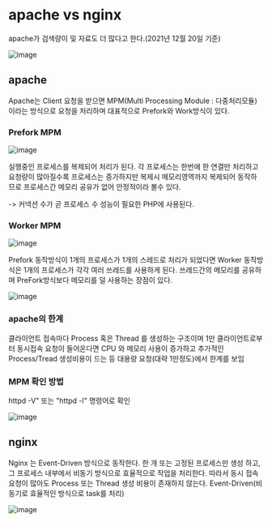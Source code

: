 # apache vs nginx

apache가 검색량이 및 자료도 더 많다고 한다.(2021년 12월 20일 기준)

![image](https://user-images.githubusercontent.com/38831314/146679655-2c1ba44a-f765-41a6-918d-5f663bce081c.png)


## apache

Apache는 Client 요청을 받으면 MPM(Multi Processing Module : 다중처리모듈)이라는 방식으로 요청을 처리하며 대표적으로 Prefork와 Work방식이 있다.

### Prefork MPM

![image](https://user-images.githubusercontent.com/38831314/146679126-a0fd032a-05cd-48e8-9f01-340cf13fe4da.png)

실행중인 프로세스를 복제되어 처리가 된다. 각 프로세스는 한번에 한 연결만 처리하고 요청량이 많아질수록 프로세스는 증가하지만 복제시 메모리영역까지 복제되어 동작하므로 프로세스간 메모리 공유가 없어 안정적이라 볼수 있다.

-> 커넥션 수가 곧 프로세스 수 성능이 필요한 PHP에 사용된다.

### Worker MPM

![image](https://user-images.githubusercontent.com/38831314/146679183-2f314867-1f01-402b-8b33-01b993f5267a.png)

Prefork 동작방식이 1개의 프로세스가 1개의 스레드로 처리가 되었다면 Worker 동작방식은 1개의 프로세스가 각각 여러 쓰레드를 사용하게 된다. 쓰레드간의 메모리를 공유하며 PreFork방식보다 메모리를 덜 사용하는 장점이 있다.

![image](https://user-images.githubusercontent.com/38831314/146679278-8b717705-6f14-4c2a-9f0c-5b847f3b8c40.png)

### apache의 한계

클라이언트 접속마다 Process 혹은 Thread 를 생성하는 구조이며 1만 클라이언트로부터 동시접속 요청이 들어온다면 CPU 와 메모리 사용이 증가하고 추가적인 Process/Tread 생성비용이 드는 등 대용량 요청(대략 1만정도)에서 한계를 보임


### MPM 확인 방법

httpd -V" 또는 "httpd -l" 명령어로 확인

![image](https://user-images.githubusercontent.com/38831314/146679759-0be44bb8-034b-4295-b8ab-30a6dcdf2d9d.png)


## nginx

Nginx 는 Event-Driven 방식으로 동작한다. 한 개 또는 고정된 프로세스만 생성 하고, 그 프로세스 내부에서 비동기 방식으로 효율적으로 작업을 처리한다. 따라서 동시 접속 요청이 많아도 Process 또는 Thread 생성 비용이 존재하지 않는다.
Event-Driven(비동기로 효율적인 방식으로 task를 처리)

![image](https://user-images.githubusercontent.com/38831314/146679439-f7d6c441-c095-4dfa-b726-fdc10aa5fa5c.png)





